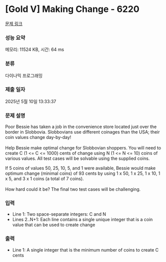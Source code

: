 # [Gold V] Making Change - 6220 

[문제 링크](https://www.acmicpc.net/problem/6220) 

### 성능 요약

메모리: 11524 KB, 시간: 64 ms

### 분류

다이나믹 프로그래밍

### 제출 일자

2025년 5월 10일 13:33:37

### 문제 설명

<p>Poor Bessie has taken a job in the convenience store located just over the border in Slobbovia. Slobbovians use different coinages than the USA; their coin values change day-by-day!<br>
 <br>
Help Bessie make optimal change for Slobbovian shoppers. You will need to create C (1 <= C <= 1000) cents of change using N (1 <= N <= 10) coins of various values. All test cases will be solvable using the supplied coins.</p>

<p>If 5 coins of values 50, 25, 10, 5, and 1 were available, Bessie would make optimum change (minimal coins) of 93 cents by using 1 x 50, 1 x 25, 1 x 10, 1 x 5, and 3 x 1 coins (a total of 7 coins).<br>
 <br>
How hard could it be? The final two test cases will be challenging.</p>

### 입력 

 <ul>
	<li>Line 1: Two space-separate integers: C and N</li>
	<li>Lines 2..N+1: Each line contains a single unique integer that is a coin value that can be used to create change</li>
</ul>

<p> </p>

### 출력 

 <ul>
	<li>Line 1: A single integer that is the minimum number of coins to create C cents</li>
</ul>

